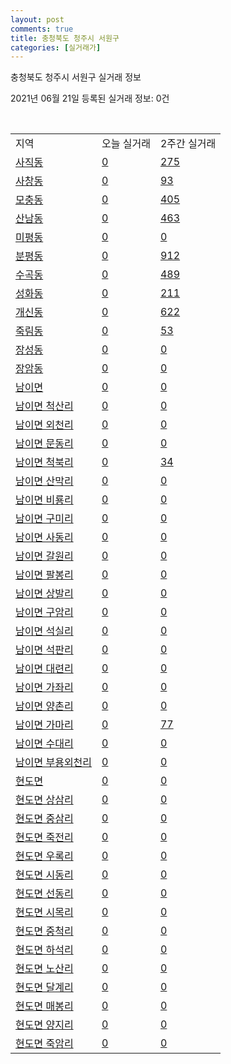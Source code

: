 ```yaml
---
layout: post
comments: true
title: 충청북도 청주시 서원구
categories: [실거래가]
---
```


충청북도 청주시 서원구 실거래 정보

2021년 06월 21일 등록된 실거래 정보: 0건

<script type="text/javascript">
  google.charts.load('current', {'packages':['corechart']});
  google.charts.setOnLoadCallback(drawChart);

  function drawChart() {
    var data = google.visualization.arrayToDataTable([['거래일', '매매', '전월세', '전매'], ['2021-02', 428, 256, 21], ['2021-03', 585, 256, 33], ['2021-04', 516, 249, 43], ['2021-05', 618, 240, 91], ['2021-06', 171, 119, 8]]);

    var options = {
      title: '최근 유형별 거래량 추이',
      legend: { position: 'bottom' }
    };

    var chart = new google.visualization.LineChart(document.getElementById('columnchart_material'));
    chart.draw(data, (options));
  }
</script>

<div id="columnchart_material" style="width: 450px; margin-left: -35px"></div>
<br>
<table class="sortable">
  <tr>
    <td>지역</td>
    <td>오늘 실거래</td>
    <td>2주간 실거래</td>
  </tr>

  
  <tr class="item">
    <td><a href="4311210100.html">사직동</a></td>
    <td><a href="4311210100.html">0</a></td>
    <td><a href="4311210100.html">275</a></td>
  </tr>
    

  <tr class="item">
    <td><a href="4311210200.html">사창동</a></td>
    <td><a href="4311210200.html">0</a></td>
    <td><a href="4311210200.html">93</a></td>
  </tr>
    

  <tr class="item">
    <td><a href="4311210300.html">모충동</a></td>
    <td><a href="4311210300.html">0</a></td>
    <td><a href="4311210300.html">405</a></td>
  </tr>
    

  <tr class="item">
    <td><a href="4311210400.html">산남동</a></td>
    <td><a href="4311210400.html">0</a></td>
    <td><a href="4311210400.html">463</a></td>
  </tr>
    

  <tr class="item">
    <td><a href="4311210500.html">미평동</a></td>
    <td><a href="4311210500.html">0</a></td>
    <td><a href="4311210500.html">0</a></td>
  </tr>
    

  <tr class="item">
    <td><a href="4311210600.html">분평동</a></td>
    <td><a href="4311210600.html">0</a></td>
    <td><a href="4311210600.html">912</a></td>
  </tr>
    

  <tr class="item">
    <td><a href="4311210700.html">수곡동</a></td>
    <td><a href="4311210700.html">0</a></td>
    <td><a href="4311210700.html">489</a></td>
  </tr>
    

  <tr class="item">
    <td><a href="4311210800.html">성화동</a></td>
    <td><a href="4311210800.html">0</a></td>
    <td><a href="4311210800.html">211</a></td>
  </tr>
    

  <tr class="item">
    <td><a href="4311210900.html">개신동</a></td>
    <td><a href="4311210900.html">0</a></td>
    <td><a href="4311210900.html">622</a></td>
  </tr>
    

  <tr class="item">
    <td><a href="4311211000.html">죽림동</a></td>
    <td><a href="4311211000.html">0</a></td>
    <td><a href="4311211000.html">53</a></td>
  </tr>
    

  <tr class="item">
    <td><a href="4311211100.html">장성동</a></td>
    <td><a href="4311211100.html">0</a></td>
    <td><a href="4311211100.html">0</a></td>
  </tr>
    

  <tr class="item">
    <td><a href="4311211200.html">장암동</a></td>
    <td><a href="4311211200.html">0</a></td>
    <td><a href="4311211200.html">0</a></td>
  </tr>
    

  <tr class="item">
    <td><a href="4311231000.html">남이면</a></td>
    <td><a href="4311231000.html">0</a></td>
    <td><a href="4311231000.html">0</a></td>
  </tr>
    

  <tr class="item">
    <td><a href="4311231021.html">남이면 척산리</a></td>
    <td><a href="4311231021.html">0</a></td>
    <td><a href="4311231021.html">0</a></td>
  </tr>
    

  <tr class="item">
    <td><a href="4311231022.html">남이면 외천리</a></td>
    <td><a href="4311231022.html">0</a></td>
    <td><a href="4311231022.html">0</a></td>
  </tr>
    

  <tr class="item">
    <td><a href="4311231023.html">남이면 문동리</a></td>
    <td><a href="4311231023.html">0</a></td>
    <td><a href="4311231023.html">0</a></td>
  </tr>
    

  <tr class="item">
    <td><a href="4311231024.html">남이면 척북리</a></td>
    <td><a href="4311231024.html">0</a></td>
    <td><a href="4311231024.html">34</a></td>
  </tr>
    

  <tr class="item">
    <td><a href="4311231025.html">남이면 산막리</a></td>
    <td><a href="4311231025.html">0</a></td>
    <td><a href="4311231025.html">0</a></td>
  </tr>
    

  <tr class="item">
    <td><a href="4311231026.html">남이면 비룡리</a></td>
    <td><a href="4311231026.html">0</a></td>
    <td><a href="4311231026.html">0</a></td>
  </tr>
    

  <tr class="item">
    <td><a href="4311231027.html">남이면 구미리</a></td>
    <td><a href="4311231027.html">0</a></td>
    <td><a href="4311231027.html">0</a></td>
  </tr>
    

  <tr class="item">
    <td><a href="4311231028.html">남이면 사동리</a></td>
    <td><a href="4311231028.html">0</a></td>
    <td><a href="4311231028.html">0</a></td>
  </tr>
    

  <tr class="item">
    <td><a href="4311231029.html">남이면 갈원리</a></td>
    <td><a href="4311231029.html">0</a></td>
    <td><a href="4311231029.html">0</a></td>
  </tr>
    

  <tr class="item">
    <td><a href="4311231030.html">남이면 팔봉리</a></td>
    <td><a href="4311231030.html">0</a></td>
    <td><a href="4311231030.html">0</a></td>
  </tr>
    

  <tr class="item">
    <td><a href="4311231031.html">남이면 상발리</a></td>
    <td><a href="4311231031.html">0</a></td>
    <td><a href="4311231031.html">0</a></td>
  </tr>
    

  <tr class="item">
    <td><a href="4311231032.html">남이면 구암리</a></td>
    <td><a href="4311231032.html">0</a></td>
    <td><a href="4311231032.html">0</a></td>
  </tr>
    

  <tr class="item">
    <td><a href="4311231033.html">남이면 석실리</a></td>
    <td><a href="4311231033.html">0</a></td>
    <td><a href="4311231033.html">0</a></td>
  </tr>
    

  <tr class="item">
    <td><a href="4311231034.html">남이면 석판리</a></td>
    <td><a href="4311231034.html">0</a></td>
    <td><a href="4311231034.html">0</a></td>
  </tr>
    

  <tr class="item">
    <td><a href="4311231035.html">남이면 대련리</a></td>
    <td><a href="4311231035.html">0</a></td>
    <td><a href="4311231035.html">0</a></td>
  </tr>
    

  <tr class="item">
    <td><a href="4311231036.html">남이면 가좌리</a></td>
    <td><a href="4311231036.html">0</a></td>
    <td><a href="4311231036.html">0</a></td>
  </tr>
    

  <tr class="item">
    <td><a href="4311231037.html">남이면 양촌리</a></td>
    <td><a href="4311231037.html">0</a></td>
    <td><a href="4311231037.html">0</a></td>
  </tr>
    

  <tr class="item">
    <td><a href="4311231038.html">남이면 가마리</a></td>
    <td><a href="4311231038.html">0</a></td>
    <td><a href="4311231038.html">77</a></td>
  </tr>
    

  <tr class="item">
    <td><a href="4311231039.html">남이면 수대리</a></td>
    <td><a href="4311231039.html">0</a></td>
    <td><a href="4311231039.html">0</a></td>
  </tr>
    

  <tr class="item">
    <td><a href="4311231040.html">남이면 부용외천리</a></td>
    <td><a href="4311231040.html">0</a></td>
    <td><a href="4311231040.html">0</a></td>
  </tr>
    

  <tr class="item">
    <td><a href="4311232000.html">현도면</a></td>
    <td><a href="4311232000.html">0</a></td>
    <td><a href="4311232000.html">0</a></td>
  </tr>
    

  <tr class="item">
    <td><a href="4311232021.html">현도면 상삼리</a></td>
    <td><a href="4311232021.html">0</a></td>
    <td><a href="4311232021.html">0</a></td>
  </tr>
    

  <tr class="item">
    <td><a href="4311232022.html">현도면 중삼리</a></td>
    <td><a href="4311232022.html">0</a></td>
    <td><a href="4311232022.html">0</a></td>
  </tr>
    

  <tr class="item">
    <td><a href="4311232023.html">현도면 죽전리</a></td>
    <td><a href="4311232023.html">0</a></td>
    <td><a href="4311232023.html">0</a></td>
  </tr>
    

  <tr class="item">
    <td><a href="4311232024.html">현도면 우록리</a></td>
    <td><a href="4311232024.html">0</a></td>
    <td><a href="4311232024.html">0</a></td>
  </tr>
    

  <tr class="item">
    <td><a href="4311232025.html">현도면 시동리</a></td>
    <td><a href="4311232025.html">0</a></td>
    <td><a href="4311232025.html">0</a></td>
  </tr>
    

  <tr class="item">
    <td><a href="4311232026.html">현도면 선동리</a></td>
    <td><a href="4311232026.html">0</a></td>
    <td><a href="4311232026.html">0</a></td>
  </tr>
    

  <tr class="item">
    <td><a href="4311232027.html">현도면 시목리</a></td>
    <td><a href="4311232027.html">0</a></td>
    <td><a href="4311232027.html">0</a></td>
  </tr>
    

  <tr class="item">
    <td><a href="4311232028.html">현도면 중척리</a></td>
    <td><a href="4311232028.html">0</a></td>
    <td><a href="4311232028.html">0</a></td>
  </tr>
    

  <tr class="item">
    <td><a href="4311232029.html">현도면 하석리</a></td>
    <td><a href="4311232029.html">0</a></td>
    <td><a href="4311232029.html">0</a></td>
  </tr>
    

  <tr class="item">
    <td><a href="4311232030.html">현도면 노산리</a></td>
    <td><a href="4311232030.html">0</a></td>
    <td><a href="4311232030.html">0</a></td>
  </tr>
    

  <tr class="item">
    <td><a href="4311232031.html">현도면 달계리</a></td>
    <td><a href="4311232031.html">0</a></td>
    <td><a href="4311232031.html">0</a></td>
  </tr>
    

  <tr class="item">
    <td><a href="4311232032.html">현도면 매봉리</a></td>
    <td><a href="4311232032.html">0</a></td>
    <td><a href="4311232032.html">0</a></td>
  </tr>
    

  <tr class="item">
    <td><a href="4311232033.html">현도면 양지리</a></td>
    <td><a href="4311232033.html">0</a></td>
    <td><a href="4311232033.html">0</a></td>
  </tr>
    

  <tr class="item">
    <td><a href="4311232034.html">현도면 죽암리</a></td>
    <td><a href="4311232034.html">0</a></td>
    <td><a href="4311232034.html">0</a></td>
  </tr>
    


</table>


    